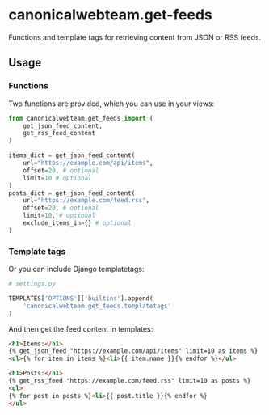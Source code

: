 # canonicalwebteam.get-feeds

Functions and template tags for retrieving content from JSON or RSS feeds.

## Usage

### Functions

Two functions are provided, which you can use in your views:

``` python
from canonicalwebteam.get_feeds import (
    get_json_feed_content,
    get_rss_feed_content
)

items_dict = get_json_feed_content(
    url="https://example.com/api/items",
    offset=20, # optional
    limit=10 # optional
)
posts_dict = get_json_feed_content(
    url="https://example.com/feed.rss",
    offset=20, # optional
    limit=10, # optional
    exclude_items_in={} # optional
)
```

### Template tags

Or you can include Django templatetags:

``` python
# settings.py

TEMPLATES['OPTIONS']['builtins'].append(
    'canonicalwebteam.get_feeds.templatetags'
)
```

And then get the feed content in templates:

``` html
<h1>Items:</h1>
{% get_json_feed "https://example.com/api/items" limit=10 as items %}
<ul>{% for item in items %}<li>{{ item.name }}{% endfor %}</ul>

<h1>Posts:</h1>
{% get_rss_feed "https://example.com/feed.rss" limit=10 as posts %}
<ul>
{% for post in posts %}<li>{{ post.title }}{% endfor %}
</ul>
```
